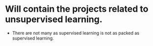 # Will contain the projects related to unsupervised learning.

* There are not many as supervised learning is not as packed as supervised learning.
